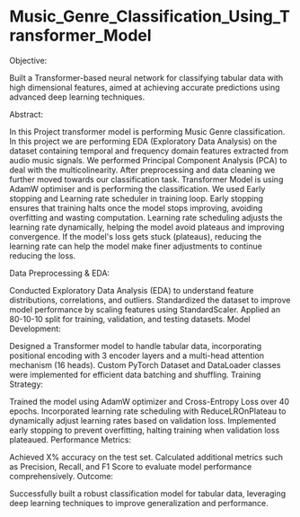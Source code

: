 # Music_Genre_Classification_Using_Transformer_Model
Objective:

Built a Transformer-based neural network for classifying tabular data with high dimensional features, aimed at achieving accurate predictions using advanced deep learning techniques.

Abstract:

In this Project transformer model is performing Music Genre classification. 
In this project we are performing EDA (Exploratory Data Analysis) on the dataset containing temporal and frequency domain features extracted from audio music signals. We performed Principal Component Analysis (PCA) to deal with the multicolinearity. After preprocessing and data cleaning we further moved towards our classification task. Transformer Model is using AdamW optimiser and is performing the classification. We used Early stopping and Learning rate scheduler in training loop. 
Early stopping ensures that training halts once the model stops improving, avoiding overfitting and wasting computation.
Learning rate scheduling adjusts the learning rate dynamically, helping the model avoid plateaus and improving convergence. If the model's loss gets stuck (plateaus), reducing the learning rate can help the model make finer adjustments to continue reducing the loss.

Data Preprocessing & EDA:

Conducted Exploratory Data Analysis (EDA) to understand feature distributions, correlations, and outliers.
Standardized the dataset to improve model performance by scaling features using StandardScaler.
Applied an 80-10-10 split for training, validation, and testing datasets.
Model Development:

Designed a Transformer model to handle tabular data, incorporating positional encoding with 3 encoder layers and a multi-head attention mechanism (16 heads).
Custom PyTorch Dataset and DataLoader classes were implemented for efficient data batching and shuffling.
Training Strategy:

Trained the model using AdamW optimizer and Cross-Entropy Loss over 40 epochs.
Incorporated learning rate scheduling with ReduceLROnPlateau to dynamically adjust learning rates based on validation loss.
Implemented early stopping to prevent overfitting, halting training when validation loss plateaued.
Performance Metrics:

Achieved X% accuracy on the test set.
Calculated additional metrics such as Precision, Recall, and F1 Score to evaluate model performance comprehensively.
Outcome:

Successfully built a robust classification model for tabular data, leveraging deep learning techniques to improve generalization and performance.
